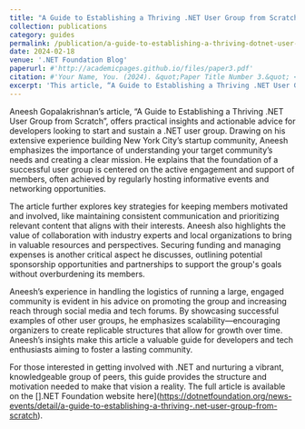 ```yaml
---
title: "A Guide to Establishing a Thriving .NET User Group from Scratch"
collection: publications
category: guides
permalink: /publication/a-guide-to-establishing-a-thriving-dotnet-user-group-from-scratch
date: 2024-02-18
venue: '.NET Foundation Blog'
paperurl: #'http://academicpages.github.io/files/paper3.pdf'
citation: #'Your Name, You. (2024). &quot;Paper Title Number 3.&quot; <i>GitHub Journal of Bugs</i>. 1(3).'
excerpt: 'This article, “A Guide to Establishing a Thriving .NET User Group from Scratch,” outlines essential steps to build and sustain an active .NET user community. The article covers foundational strategies such as setting a clear mission, fostering member engagement, organizing events, and maintaining consistent communication. Aneesh also addresses practical aspects like securing sponsorship, leveraging social media for promotion, and scaling the group effectively over time. This guide is an invaluable resource for anyone looking to create a vibrant .NET community.'
---
```


Aneesh Gopalakrishnan’s article, “A Guide to Establishing a Thriving .NET User Group from Scratch”, offers practical insights and actionable advice for developers looking to start and sustain a .NET user group. Drawing on his extensive experience building New York City’s startup community, Aneesh emphasizes the importance of understanding your target community’s needs and creating a clear mission. He explains that the foundation of a successful user group is centered on the active engagement and support of members, often achieved by regularly hosting informative events and networking opportunities.

The article further explores key strategies for keeping members motivated and involved, like maintaining consistent communication and prioritizing relevant content that aligns with their interests. Aneesh also highlights the value of collaboration with industry experts and local organizations to bring in valuable resources and perspectives. Securing funding and managing expenses is another critical aspect he discusses, outlining potential sponsorship opportunities and partnerships to support the group's goals without overburdening its members.

Aneesh’s experience in handling the logistics of running a large, engaged community is evident in his advice on promoting the group and increasing reach through social media and tech forums. By showcasing successful examples of other user groups, he emphasizes scalability—encouraging organizers to create replicable structures that allow for growth over time. Aneesh’s insights make this article a valuable guide for developers and tech enthusiasts aiming to foster a lasting community.

For those interested in getting involved with .NET and nurturing a vibrant, knowledgeable group of peers, this guide provides the structure and motivation needed to make that vision a reality. The full article is available on the [].NET Foundation website here](https://dotnetfoundation.org/news-events/detail/a-guide-to-establishing-a-thriving-.net-user-group-from-scratch).